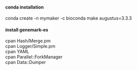 #### conda installation
conda create -n mymaker -c bioconda make augustus=3.3.3


#### install genemark-es
cpan Hash/Merge.pm  
cpan Logger/Simple.pm  
cpan YAML  
cpan Parallel::ForkManager  
cpan Data::Dumper  

